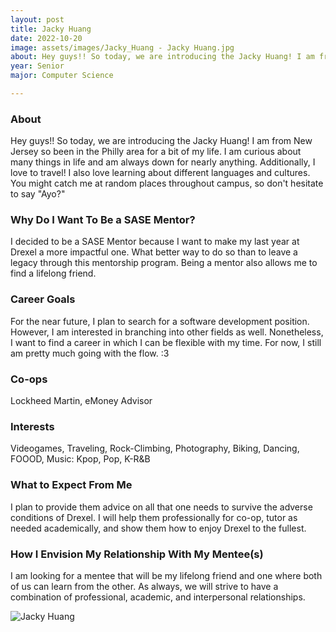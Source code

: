 ```yaml
---
layout: post
title: Jacky Huang 
date: 2022-10-20
image: assets/images/Jacky_Huang - Jacky Huang.jpg
about: Hey guys!! So today, we are introducing the Jacky Huang! I am from New Jersey so been in the Philly area for a bit of my life. I am curious about many things in life and am always down for nearly anything. Additionally, I love to travel! I also love learning about different languages and cultures. You might catch me at random places throughout campus, so don't hesitate to say "Ayo?" 
year: Senior
major: Computer Science

---
```


### About

Hey guys!! So today, we are introducing the Jacky Huang! I am from New Jersey so been in the Philly area for a bit of my life. I am curious about many things in life and am always down for nearly anything. Additionally, I love to travel! I also love learning about different languages and cultures. You might catch me at random places throughout campus, so don't hesitate to say "Ayo?" 

### Why Do I Want To Be a SASE Mentor?

I decided to be a SASE Mentor because I want to make my last year at Drexel a more impactful one. What better way to do so than to leave a legacy through this mentorship program. Being a mentor also allows me to find a lifelong friend.

### Career Goals

For the near future, I plan to search for a software development position. However, I am interested in branching into other fields as well. Nonetheless, I want to find a career in which I can be flexible with my time. For now, I still am pretty much going with the flow. :3

### Co-ops

Lockheed Martin, eMoney Advisor

### Interests

Videogames, Traveling, Rock-Climbing, Photography, Biking, Dancing, FOOOD, Music: Kpop, Pop, K-R&B

### What to Expect From Me

I plan to provide them advice on all that one needs to survive the adverse conditions of Drexel. I will help them professionally for co-op, tutor as needed academically, and show them how to enjoy Drexel to the fullest.

### How I Envision My Relationship With My Mentee(s) 

I am looking for a mentee that will be my lifelong friend and one where both of us can learn from the other. As always, we will strive to have a combination of professional, academic, and interpersonal relationships.

<div class="text-center my-5">
    <img src="https://sase-drexel.github.io/mentorship-2021/assets/images/Jacky_Huang - Jacky Huang.jpg" alt="Jacky Huang" class="rounded post-img" />
</div>
